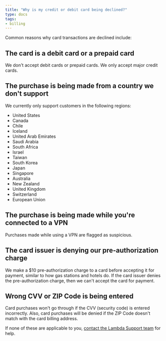 ```yaml
---
title: "Why is my credit or debit card being declined?"
type: docs
tags:
- billing
---
```


Common reasons why card transactions are declined include:

## The card is a debit card or a prepaid card

We don't accept debit cards or prepaid cards. We only accept major credit
cards.

## The purchase is being made from a country we don't support

We currently only support customers in the following regions:

- United States
- Canada
- Chile
- Iceland
- United Arab Emirates
- Saudi Arabia
- South Africa
- Israel
- Taiwan
- South Korea
- Japan
- Singapore
- Australia
- New Zealand
- United Kingdom
- Switzerland
- European Union

## The purchase is being made while you're connected to a VPN

Purchases made while using a VPN are flagged as suspicious.

## The card issuer is denying our pre-authorization charge

We make a $10 pre-authorization charge to a card before accepting it for
payment, similar to how gas stations and hotels do. If the card issuer denies
the pre-authorization charge, then we can't accept the card for payment.

## Wrong CVV or ZIP Code is being entered

Card purchases won't go through if the CVV (security code) is entered
incorrectly. Also, card purchases will be denied if the ZIP Code doesn't match
with the card billing address.

If none of these are applicable to you,
[contact the Lambda Support team](mailto:cloud@lambdalabs.com?subject=Card%20declined)
for help.

